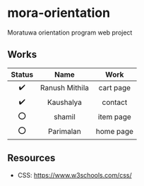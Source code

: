 # mora-orientation
Moratuwa orientation program web project 


## Works

| Status | Name           | Work  |
| :---:  |:---:           | :---: |
|  :heavy_check_mark:   | Ranush Mithila |   cart page   |
|  :heavy_check_mark:   | Kaushalya      |   contact   |
|  :o:   | shamil         |   item page   |
|  :o:   | Parimalan      |   home page   |

## Resources

- CSS: https://www.w3schools.com/css/
